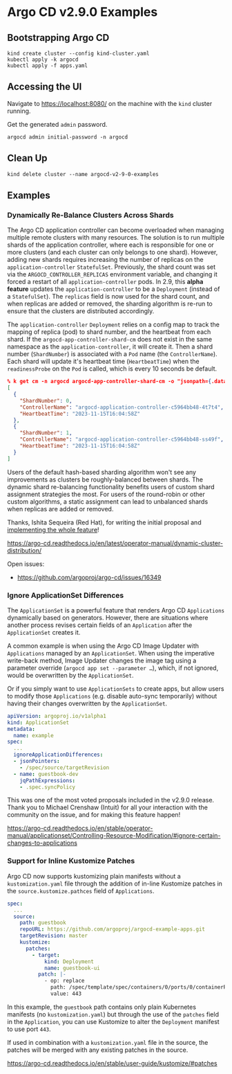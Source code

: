# Argo CD v2.9.0 Examples

## Bootstrapping Argo CD
```
kind create cluster --config kind-cluster.yaml
kubectl apply -k argocd
kubectl apply -f apps.yaml
```

## Accessing the UI
Navigate to [https://localhost:8080/](https://localhost:8080/) on the machine with the `kind` cluster running.

Get the generated `admin` password.
```
argocd admin initial-password -n argocd
```

## Clean Up
```
kind delete cluster --name argocd-v2-9-0-examples
```

## Examples

### Dynamically Re-Balance Clusters Across Shards
The Argo CD application controller can become overloaded when managing multiple remote clusters with many resources. The solution is to run multiple shards of the application controller, where each is responsible for one or more clusters (and each cluster can only belongs to one shard). However, adding new shards requires increasing the number of replicas on the `application-controller` `StatefulSet`. Previously, the shard count was set via the `ARGOCD_CONTROLLER_REPLICAS` environment variable, and changing it forced a restart of all `application-controller` pods. In 2.9, this **alpha feature** updates the `application-controller` to be a `Deployment` (instead of a `StatefulSet`). The `replicas` field is now used for the shard count, and when replicas are added or removed, the sharding algorithm is re-run to ensure that the clusters are distributed accordingly.

The `application-controller` `Deployment` relies on a config map to track the mapping of replica (pod) to shard number, and the heartbeat from each shard. If the `argocd-app-controller-shard-cm` does not exist in the same namespace as the `application-controller`, it will create it. Then a shard number (`ShardNumber`) is associated with a `Pod` name (the `ControllerName`). Each shard will update it's heartbeat time (`HeartbeatTime`) when the `readinessProbe` on the `Pod` is called, which is every 10 seconds be default.

```json
% k get cm -n argocd argocd-app-controller-shard-cm -o "jsonpath={.data['shardControllerMapping']}" | jq
[
  {
    "ShardNumber": 0,
    "ControllerName": "argocd-application-controller-c5964bb48-4t7t4",
    "HeartbeatTime": "2023-11-15T16:04:58Z"
  },
  {
    "ShardNumber": 1,
    "ControllerName": "argocd-application-controller-c5964bb48-ss49f",
    "HeartbeatTime": "2023-11-15T16:04:58Z"
  }
]
```

Users of the default hash-based sharding algorithm won't see any improvements as clusters be roughly-balanced between shards. The dynamic shard re-balancing functionality benefits users of custom shard assignment strategies the most. For users of the round-robin or other custom algorithms, a static assignment can lead to unbalanced shards when replicas are added or removed.

Thanks, Ishita Sequeira (Red Hat), for writing the initial proposal and [implementing the whole feature](https://github.com/argoproj/argo-cd/pull/15036)!

https://argo-cd.readthedocs.io/en/latest/operator-manual/dynamic-cluster-distribution/

Open issues:
- https://github.com/argoproj/argo-cd/issues/16349

### Ignore ApplicationSet Differences
The `ApplicationSet` is a powerful feature that renders Argo CD `Applications` dynamically based on generators. However, there are situations where another process revises certain fields of an `Application` after the `ApplicationSet` creates it.

A common example is when using the Argo CD Image Updater with `Applications` managed by an `ApplicationSet`. When using the imperative write-back method, Image Updater changes the image tag using a parameter override (`argocd app set --parameter …`), which, if not ignored, would be overwritten by the `ApplicationSet`.

Or if you simply want to use `ApplicationSets` to create apps, but allow users to modify those `Applications` (e.g. disable auto-sync temporarily) without having their changes overwritten by the `ApplicationSet`.

```yaml
apiVersion: argoproj.io/v1alpha1
kind: ApplicationSet
metadata:
  name: example
spec:
  ...
  ignoreApplicationDifferences:
  - jsonPointers:
    - /spec/source/targetRevision
  - name: guestbook-dev
    jqPathExpressions:
    - .spec.syncPolicy
```

This was one of the most voted proposals included in the v2.9.0 release. Thank you to Michael Crenshaw (Intuit) for all your interaction with the community on the issue, and for making this feature happen!

https://argo-cd.readthedocs.io/en/stable/operator-manual/applicationset/Controlling-Resource-Modification/#ignore-certain-changes-to-applications

### Support for Inline Kustomize Patches
Argo CD now supports kustomizing plain manifests without a `kustomization.yaml` file through the addition of in-line Kustomize patches in the `source.kustomize.pathces` field of `Applications`.

```yaml
spec:
  ...
  source:
    path: guestbook
    repoURL: https://github.com/argoproj/argocd-example-apps.git
    targetRevision: master
    kustomize:
      patches:
        - target:
            kind: Deployment
            name: guestbook-ui
          patch: |-
            - op: replace
              path: /spec/template/spec/containers/0/ports/0/containerPort
              value: 443
```

In this example, the `guestbook` path contains only plain Kubernetes manifests (no `kustomization.yaml`) but through the use of the `patches` field in the `Application`, you can use Kustomize to alter the `Deployment` manifest to use port `443`.

If used in combination with a `kustomization.yaml` file in the source, the patches will be merged with any existing patches in the source.

https://argo-cd.readthedocs.io/en/stable/user-guide/kustomize/#patches